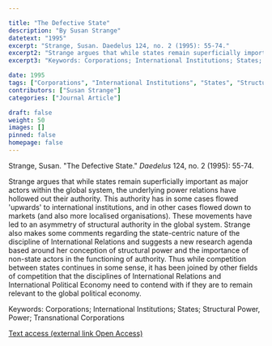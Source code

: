 ```yaml
---

title: "The Defective State"
description: "By Susan Strange"
datetext: "1995"
excerpt: "Strange, Susan. Daedelus 124, no. 2 (1995): 55-74."
excerpt2: "Strange argues that while states remain superficially important as major actors within the global system, the underlying power relations have hollowed out their authority. This authority has in some cases flowed 'upwards' to international institutions, and in other cases flowed down to markets (and also more localised organisations). These movements have led to an asymmetry of structural authority in the global system. Strange also makes some comments regarding the state-centric nature of the discipline of International Relations and suggests a new research agenda based around her conception of structural power and the importance of non-state actors in the functioning of authority. Thus while competition between states continues in some sense, it has been joined by other fields of competition that the disciplines of International Relations and International Political Economy need to contend with if they are to remain relevant to the global political economy."
excerpt3: "Keywords: Corporations; International Institutions; States; Structural Power, Power; Transnational Corporations"

date: 1995
tags: ["Corporations", "International Institutions", "States", "Structural Power, Power", "1990's"]
contributors: ["Susan Strange"]
categories: ["Journal Article"]

draft: false
weight: 50
images: []
pinned: false
homepage: false
---
```


Strange, Susan. "The Defective State." *Daedelus* 124, no. 2 (1995): 55-74.

Strange argues that while states remain superficially important as major actors within the global system, the underlying power relations have hollowed out their authority. This authority has in some cases flowed 'upwards' to international institutions, and in other cases flowed down to markets (and also more localised organisations). These movements have led to an asymmetry of structural authority in the global system. Strange also makes some comments regarding the state-centric nature of the discipline of International Relations and suggests a new research agenda based around her conception of structural power and the importance of non-state actors in the functioning of authority. Thus while competition between states continues in some sense, it has been joined by other fields of competition that the disciplines of International Relations and International Political Economy need to contend with if they are to remain relevant to the global political economy.

Keywords: Corporations; International Institutions; States; Structural Power, Power; Transnational Corporations

[Text access (external link Open Access)](https://www.jstor.org/stable/20027297)
